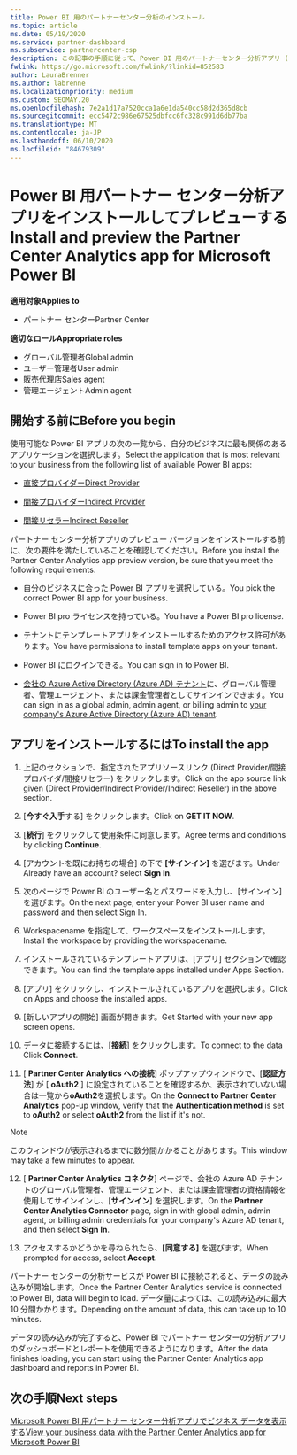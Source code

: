 ```yaml
---
title: Power BI 用のパートナーセンター分析のインストール
ms.topic: article
ms.date: 05/19/2020
ms.service: partner-dashboard
ms.subservice: partnercenter-csp
description: この記事の手順に従って、Power BI 用のパートナーセンター分析アプリ (CSP のダイレクトパートナー向け) をインストールしてプレビューします。
fwlink: https://go.microsoft.com/fwlink/?linkid=852583
author: LauraBrenner
ms.author: labrenne
ms.localizationpriority: medium
ms.custom: SEOMAY.20
ms.openlocfilehash: 7e2a1d17a7520cca1a6e1da540cc58d2d365d8cb
ms.sourcegitcommit: ecc5472c986e67525dbfcc6fc328c991d6db77ba
ms.translationtype: MT
ms.contentlocale: ja-JP
ms.lasthandoff: 06/10/2020
ms.locfileid: "84679309"
---
```

# <a name="install-and-preview-the-partner-center-analytics-app-for-microsoft-power-bi"></a><span data-ttu-id="c9b8e-103">Power BI 用パートナー センター分析アプリをインストールしてプレビューする</span><span class="sxs-lookup"><span data-stu-id="c9b8e-103">Install and preview the Partner Center Analytics app for Microsoft Power BI</span></span>

<span data-ttu-id="c9b8e-104">**適用対象**</span><span class="sxs-lookup"><span data-stu-id="c9b8e-104">**Applies to**</span></span>

- <span data-ttu-id="c9b8e-105">パートナー センター</span><span class="sxs-lookup"><span data-stu-id="c9b8e-105">Partner Center</span></span>

<span data-ttu-id="c9b8e-106">**適切なロール**</span><span class="sxs-lookup"><span data-stu-id="c9b8e-106">**Appropriate roles**</span></span>
-   <span data-ttu-id="c9b8e-107">グローバル管理者</span><span class="sxs-lookup"><span data-stu-id="c9b8e-107">Global admin</span></span>
-   <span data-ttu-id="c9b8e-108">ユーザー管理者</span><span class="sxs-lookup"><span data-stu-id="c9b8e-108">User admin</span></span>
-   <span data-ttu-id="c9b8e-109">販売代理店</span><span class="sxs-lookup"><span data-stu-id="c9b8e-109">Sales agent</span></span>
-   <span data-ttu-id="c9b8e-110">管理エージェント</span><span class="sxs-lookup"><span data-stu-id="c9b8e-110">Admin agent</span></span>

## <a name="before-you-begin"></a><span data-ttu-id="c9b8e-111">開始する前に</span><span class="sxs-lookup"><span data-stu-id="c9b8e-111">Before you begin</span></span>

<span data-ttu-id="c9b8e-112">使用可能な Power BI アプリの次の一覧から、自分のビジネスに最も関係のあるアプリケーションを選択します。</span><span class="sxs-lookup"><span data-stu-id="c9b8e-112">Select the application that is most relevant to your business from the following list of available Power BI apps:</span></span>
- [<span data-ttu-id="c9b8e-113">直接プロバイダー</span><span class="sxs-lookup"><span data-stu-id="c9b8e-113">Direct Provider</span></span>](https://appsource.microsoft.com/en-us/product/power-bi/partnercenteranalytics.direct_provider_partner_analytics)

- [<span data-ttu-id="c9b8e-114">間接プロバイダー</span><span class="sxs-lookup"><span data-stu-id="c9b8e-114">Indirect Provider</span></span>](https://appsource.microsoft.com/en-us/product/power-bi/partnercenteranalytics.indirect_provider_partner_analytics)

- [<span data-ttu-id="c9b8e-115">間接リセラー</span><span class="sxs-lookup"><span data-stu-id="c9b8e-115">Indirect Reseller</span></span>](https://appsource.microsoft.com/en-us/product/power-bi/partnercenteranalytics.indirect_reseller_partner_analytics)

<span data-ttu-id="c9b8e-116">パートナー センター分析アプリのプレビュー バージョンをインストールする前に、次の要件を満たしていることを確認してください。</span><span class="sxs-lookup"><span data-stu-id="c9b8e-116">Before you install the Partner Center Analytics app preview version, be sure that you meet the following requirements.</span></span>

- <span data-ttu-id="c9b8e-117">自分のビジネスに合った Power BI アプリを選択している。</span><span class="sxs-lookup"><span data-stu-id="c9b8e-117">You pick the correct Power BI app for your business.</span></span>

- <span data-ttu-id="c9b8e-118">Power BI pro ライセンスを持っている。</span><span class="sxs-lookup"><span data-stu-id="c9b8e-118">You have a Power BI pro license.</span></span>

- <span data-ttu-id="c9b8e-119">テナントにテンプレートアプリをインストールするためのアクセス許可があります。</span><span class="sxs-lookup"><span data-stu-id="c9b8e-119">You have permissions to install template apps on your tenant.</span></span>

- <span data-ttu-id="c9b8e-120">Power BI にログインできる。</span><span class="sxs-lookup"><span data-stu-id="c9b8e-120">You can sign in to Power BI.</span></span>

- <span data-ttu-id="c9b8e-121">[会社の Azure Active Directory (Azure AD) テナント](azure-active-directory-tenants-and-partner-center.md)に、グローバル管理者、管理エージェント、または課金管理者としてサインインできます。</span><span class="sxs-lookup"><span data-stu-id="c9b8e-121">You can sign in as a global admin, admin agent, or billing admin to [your company's Azure Active Directory (Azure AD) tenant](azure-active-directory-tenants-and-partner-center.md).</span></span>

## <a name="to-install-the-app"></a><span data-ttu-id="c9b8e-122">アプリをインストールするには</span><span class="sxs-lookup"><span data-stu-id="c9b8e-122">To install the app</span></span>

1. <span data-ttu-id="c9b8e-123">上記のセクションで、指定されたアプリソースリンク (Direct Provider/間接プロバイダ/間接リセラー) をクリックします。</span><span class="sxs-lookup"><span data-stu-id="c9b8e-123">Click on the app source link given (Direct Provider/Indirect Provider/Indirect Reseller) in the above section.</span></span>

2. <span data-ttu-id="c9b8e-124">[**今すぐ入手**する] をクリックします。</span><span class="sxs-lookup"><span data-stu-id="c9b8e-124">Click on **GET IT NOW**.</span></span> 

3. <span data-ttu-id="c9b8e-125">[**続行**] をクリックして使用条件に同意します。</span><span class="sxs-lookup"><span data-stu-id="c9b8e-125">Agree terms and conditions by clicking **Continue**.</span></span>

4. <span data-ttu-id="c9b8e-126">[アカウントを既にお持ちの場合] の下で **[サインイン]** を選びます。</span><span class="sxs-lookup"><span data-stu-id="c9b8e-126">Under Already have an account? select **Sign In**.</span></span>

5. <span data-ttu-id="c9b8e-127">次のページで Power BI のユーザー名とパスワードを入力し、[サインイン]を選びます。</span><span class="sxs-lookup"><span data-stu-id="c9b8e-127">On the next page, enter your Power BI user name and password and then select Sign In.</span></span>

6. <span data-ttu-id="c9b8e-128">Workspacename を指定して、ワークスペースをインストールします。</span><span class="sxs-lookup"><span data-stu-id="c9b8e-128">Install the workspace by providing the workspacename.</span></span>

7. <span data-ttu-id="c9b8e-129">インストールされているテンプレートアプリは、[アプリ] セクションで確認できます。</span><span class="sxs-lookup"><span data-stu-id="c9b8e-129">You can find the template apps installed under Apps Section.</span></span>

8. <span data-ttu-id="c9b8e-130">[アプリ] をクリックし、インストールされているアプリを選択します。</span><span class="sxs-lookup"><span data-stu-id="c9b8e-130">Click on Apps and choose the installed apps.</span></span>

9. <span data-ttu-id="c9b8e-131">[新しいアプリの開始] 画面が開きます。</span><span class="sxs-lookup"><span data-stu-id="c9b8e-131">Get Started with your new app screen opens.</span></span>

10. <span data-ttu-id="c9b8e-132">データに接続するには、[**接続**] をクリックします。</span><span class="sxs-lookup"><span data-stu-id="c9b8e-132">To connect to the data Click **Connect**.</span></span>

11. <span data-ttu-id="c9b8e-133">[ **Partner Center Analytics への接続**] ポップアップウィンドウで、[**認証方法**] が [ **oAuth2** ] に設定されていることを確認するか、表示されていない場合は一覧から**oAuth2**を選択します。</span><span class="sxs-lookup"><span data-stu-id="c9b8e-133">On the **Connect to Partner Center Analytics** pop-up window, verify that the **Authentication method** is set to **oAuth2** or select **oAuth2** from the list if it's not.</span></span> 

> [!NOTE]  
>  <span data-ttu-id="c9b8e-134">このウィンドウが表示されるまでに数分間かかることがあります。</span><span class="sxs-lookup"><span data-stu-id="c9b8e-134">This window may take a few minutes to appear.</span></span>

12. <span data-ttu-id="c9b8e-135">[ **Partner Center Analytics コネクタ**] ページで、会社の Azure AD テナントのグローバル管理者、管理エージェント、または課金管理者の資格情報を使用してサインインし、[**サインイン**] を選択します。</span><span class="sxs-lookup"><span data-stu-id="c9b8e-135">On the **Partner Center Analytics Connector** page, sign in with global admin, admin agent, or billing admin credentials for your company's Azure AD tenant, and then select **Sign In**.</span></span>
 
13. <span data-ttu-id="c9b8e-136">アクセスするかどうかを尋ねられたら、**[同意する]** を選びます。</span><span class="sxs-lookup"><span data-stu-id="c9b8e-136">When prompted for access, select **Accept**.</span></span> 

<span data-ttu-id="c9b8e-137">パートナー センターの分析サービスが Power BI に接続されると、データの読み込みが開始します。</span><span class="sxs-lookup"><span data-stu-id="c9b8e-137">Once the Partner Center Analytics service is connected to Power BI, data will begin to load.</span></span> <span data-ttu-id="c9b8e-138">データ量によっては、この読み込みに最大 10 分間かかります。</span><span class="sxs-lookup"><span data-stu-id="c9b8e-138">Depending on the amount of data, this can take up to 10 minutes.</span></span> 

<span data-ttu-id="c9b8e-139">データの読み込みが完了すると、Power BI でパートナー センターの分析アプリのダッシュボードとレポートを使用できるようになります。</span><span class="sxs-lookup"><span data-stu-id="c9b8e-139">After the data finishes loading, you can start using the Partner Center Analytics app dashboard and reports in Power BI.</span></span>

## <a name="next-steps"></a><span data-ttu-id="c9b8e-140">次の手順</span><span class="sxs-lookup"><span data-stu-id="c9b8e-140">Next steps</span></span>

[<span data-ttu-id="c9b8e-141">Microsoft Power BI 用パートナー センター分析アプリでビジネス データを表示する</span><span class="sxs-lookup"><span data-stu-id="c9b8e-141">View your business data with the Partner Center Analytics app for Microsoft Power BI</span></span>](power-bi-app-for-direct-partners-use.md)
